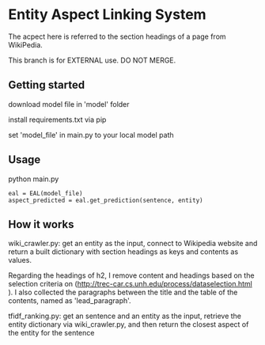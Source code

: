 # Entity Aspect Linking System
The acpect here is referred to the section headings of a page from WikiPedia.

This branch is for EXTERNAL use. DO NOT MERGE.

## Getting started
download model file in 'model' folder

install requirements.txt via pip 

set 'model_file' in main.py to your local model path

## Usage
python main.py

    eal = EAL(model_file)
    aspect_predicted = eal.get_prediction(sentence, entity)
## How it works
wiki_crawler.py: get an entity as the input, 
connect to Wikipedia website and return a built dictionary with section headings as keys and contents as values.

Regarding the headings of h2, I remove content and headings based on the selection criteria on (http://trec-car.cs.unh.edu/process/dataselection.html ). 
I also collected the paragraphs between the title and the table of the contents, named as 'lead_paragraph'.

tfidf_ranking.py: get an sentence and an entity as the input,
retrieve the entity dictionary via wiki_crawler.py,
and then return the closest aspect of the entity for the sentence
